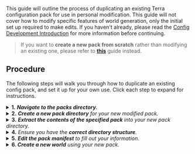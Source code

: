 This guide will outline the process of duplicating an existing Terra configuration pack for use in personal modification. This guide will not cover how to modify specific features of world generation, only the initial set up required to make edits. If you haven't already, please read the [Config Development Introduction](./Config-Development-Introduction) for more information before continuing.

> If you want to **create a new pack from scratch** rather than modifying an existing one, please refer to **[this](./Creating-a-Pack)** guide instead.

## Procedure

The following steps will walk you through how to duplicate an existing config pack, and set it up for your own use. Click each step to expand for instructions.

<details>

<summary><b>1.</b> <i><b>Navigate to the packs directory.</b></i>

</summary>

---

This will be dependent on what platform you're using:

   - Forge & Fabric - `/config/Terra/packs`

   - Bukkit - `/plugins/Terra/packs`

---

</details>

<details>

<summary><b>2.</b> <i><b>Create a new pack directory</b> for your new modified pack.</i></summary>

---

This involves simply creating a new folder inside the `packs` folder. The name of this folder doesn't matter, so you're free to name it whatever you feel is suitable. This folder will henceforth be referred to as a **pack directory**.

---

</details>

<details>

<summary><b>3.</b> <i><b>Extract the contents of the specified pack</b> into your new pack directory.</i></summary>

---

If you just wish to modify the `DEFAULT` config pack, extract the contents of `default.zip` which will already be contained inside the pack directory. Otherwise, you can make a copy of whatever other pack you wish to modify.

###### TEMPLATE PACK

Alternatively you can use the template config pack if you want a simple baseline configuration to experiment with. In addition to being very simple, the template pack also contains annotated explanations for what many options do. The GitHub repository can be found
[here](https://github.com/Astrashh/TerraTemplatePack).

---

</details>

<details>

<summary><b>4.</b> <i>Ensure you have the <b>correct directory structure</b>.</i></summary>

---

Terra requires a file called the **pack manifest** to be contained directly inside your pack directory to load correctly. The pack manifest specifies global pack wide configuration options, and will always have the file name `pack.yml`.

You should verify that the pack manifest is correctly nested like so:

```diff
+ CORRECT
/packs/<PACK DIRECTORY>/pack.yml

- INCORRECT
/packs/<FOLDER>/<PACK DIRECTORY>/pack.yml   
```

---

</details>

<details>

<summary><b>5.</b> <i><b>Edit the pack manifest</b> to fill out your information.</i></summary>

1. Set up an ID for your new pack:

    1. In your [text editor of choice](./Config-Development-Introduction#Picking-a-Text-Editor), open up `pack.yml`, found in the root directory of the new config pack.

    2. Within `pack.yml`, Change the `id` to the ID you wish to assign your
config, as well as the `author` to your username like so:

    ```yaml
    id: EXAMPLE_ID
    # Replace 'EXAMPLE_ID' with your desired pack ID

    author: dfsek
    # Replace 'dfsek' with your username
    ```
---

</details>

<details>

<summary><b>6. </b> <i><b>Create a new world</b> using your new pack.</i></summary>

---

The process of creating a new world will differ between platforms, refer to [Creating a Terra World](./Creating-a-Terra-World) for instructions for your config development platform of choice. This world will be used for previewing any changes made to your pack and should be considered disposable.

You should now have a setup with a new pack duplicated from an existing one, in which you're able to make your own modifications and preview them in the world you just made.

Once you're finished making your changes, you're free to treat this new pack as any other and use it for your own needs!

---

</details>
